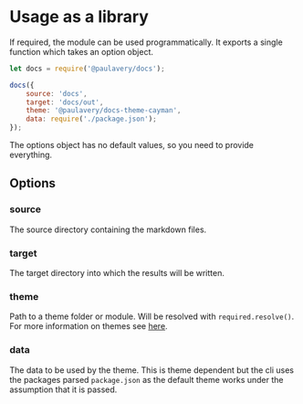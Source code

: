 # Usage as a library
If required, the module can be used programmatically. It exports a single function which takes an option object.

```js
let docs = require('@paulavery/docs');

docs({
	source: 'docs',
	target: 'docs/out',
	theme: '@paulavery/docs-theme-cayman',
	data: require('./package.json');
});
```

The options object has no default values, so you need to provide everything.

## Options
### source
The source directory containing the markdown files.

### target
The target directory into which the results will be written.

### theme
Path to a theme folder or module. Will be resolved with `required.resolve()`.
For more information on themes see [here](Themes).

### data
The data to be used by the theme. This is theme dependent but the cli uses the packages parsed `package.json` as the default theme works under the assumption that it is passed.
